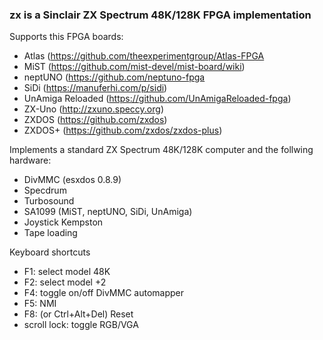 <h3>zx is a Sinclair ZX Spectrum 48K/128K FPGA implementation</h3>
<p>Supports this FPGA boards:</p>
<ul>
<li>Atlas (<a href="https://github.com/theexperimentgroup/Atlas-FPGA">https://github.com/theexperimentgroup/Atlas-FPGA</a></li>
<li>MiST (<a href="https://github.com/mist-devel/mist-board/wiki">https://github.com/mist-devel/mist-board/wiki</a>)</li>
<li>neptUNO (<a href="https://github.com/neptuno-fpga">https://github.com/neptuno-fpga</a></li>
<li>SiDi (<a href="https://manuferhi.com/p/sidi">https://manuferhi.com/p/sidi</a>)</li>
<li>UnAmiga Reloaded (<a href="https://github.com/UnAmigaReloaded-fpga">https://github.com/UnAmigaReloaded-fpga</a>)</li>
<li>ZX-Uno (<a href="http://zxuno.speccy.org">http://zxuno.speccy.org</a>)</li>
<li>ZXDOS (<a href="https://github.com/zxdos">https://github.com/zxdos</a>)</li>
<li>ZXDOS+ (<a href="https://github.com/zxdos/zxdos-plus">https://github.com/zxdos/zxdos-plus</a>)</li>
</ul>
<p>Implements a standard ZX Spectrum 48K/128K computer and the follwing hardware:</p>
<ul>
<li>DivMMC (esxdos 0.8.9)</li>
<li>Specdrum</li>
<li>Turbosound</li>
<li>SA1099 (MiST, neptUNO, SiDi, UnAmiga)</li>
<li>Joystick Kempston</li>
<li>Tape loading</li>
</ul>
<p>Keyboard shortcuts</p>
<ul>
<li>F1: select model 48K</li>
<li>F2: select model +2</li>
<li>F4: toggle on/off DivMMC automapper</li>
<li>F5: NMI</li>
<li>F8: (or Ctrl+Alt+Del) Reset</li>
<li>scroll lock: toggle RGB/VGA</li>
</ul>
<p>
